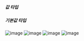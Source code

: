 ##### 값 타입
##### 기본값 타입

![image](https://user-images.githubusercontent.com/40969203/105776660-592bfa00-5fac-11eb-8f2b-200e48f67be9.png)
![image](https://user-images.githubusercontent.com/40969203/105776663-5b8e5400-5fac-11eb-91f5-a5a96c7548d6.png)
![image](https://user-images.githubusercontent.com/40969203/105776668-5df0ae00-5fac-11eb-862b-569b0dfa907a.png)
![image](https://user-images.githubusercontent.com/40969203/105776677-60eb9e80-5fac-11eb-856e-94e35b2f2a73.png)
